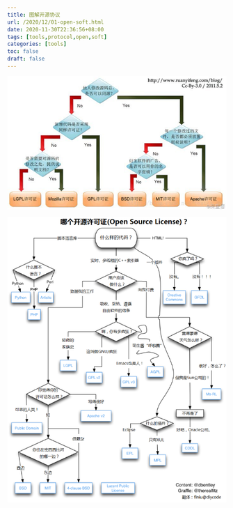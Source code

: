 ```yaml
---
title: 图解开源协议
url: /2020/12/01-open-soft.html
date: 2020-11-30T22:36:56+08:00
tags: [tools,protocol,open,soft]
categories: [tools]
toc: false
draft: false
---
```


![image-20201130225219039](img/image-20201130225219039.jpg)

![image-20201130225130217](img/image-20201130225130217.png)